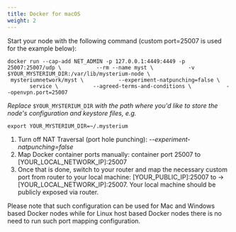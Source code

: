 ```yaml
---
title: Docker for macOS
weight: 2
---
```


Start your node with the following command (custom port=25007 is used for the example below): 

```
docker run --cap-add NET_ADMIN -p 127.0.0.1:4449:4449 -p 25007:25007/udp \           --rm --name myst \           -v $YOUR_MYSTERIUM_DIR:/var/lib/mysterium-node \           mysteriumnetwork/myst \           --experiment-natpunching=false \           service \           --agreed-terms-and-conditions \           --openvpn.port=25007
```

*Replace* `$YOUR_MYSTERIUM_DIR` *with the path where you'd like to store the node's configuration and keystore files, e.g.* 

```
export YOUR_MYSTERIUM_DIR=~/.mysterium
```

1. Turn off NAT Traversal (port hole punching): *--experiment-natpunching=false*
2. Map Docker container ports manually: container port 25007 to [YOUR_LOCAL_NETWORK_IP]:25007
3. Once that is done, switch to your router and map the necessary custom port from router to your local machine: [YOUR_PUBLIC_IP]:25007 to -> [YOUR_LOCAL_NETWORK_IP]:25007. Your local machine should be publicly exposed via router.

Please note that such configuration can be used for Mac and Windows based Docker nodes while for Linux host based Docker nodes there is no need to run such port mapping configuration.
